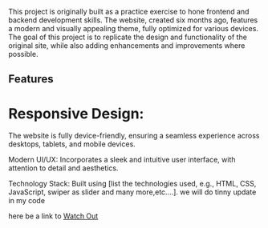 <p>This project is  originally built as a practice exercise to hone frontend and backend development skills. The website, created six months ago, features a modern and visually appealing theme, fully optimized for various devices. The goal of this project is to replicate the design and functionality of the original site, while also adding enhancements and improvements where possible.</p>

<h2>Features</h2>
<h1>
Responsive Design:</h1>
<p>The website is fully device-friendly, ensuring a seamless experience across desktops, tablets, and mobile devices.</p>
Modern UI/UX: Incorporates a sleek and intuitive user interface, with attention to detail and aesthetics.
<!-- Functional Clone: Replicates the core features and functionalities of the original website, including [mention key features like navigation, animations, forms, etc.]. --><p>Technology Stack: Built using [list the technologies used, e.g., HTML, CSS, JavaScript, swiper as slider and many more,etc....]. we will do tinny update in my code
</p>
<p>here be a link to <a href="https://aadityagi84.github.io/Project-one/" >Watch Out</a></p>







